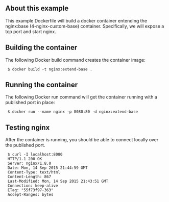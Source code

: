 About this example
------------------
This example Dockerfile will build a docker container entending the nginx:base
(4-nginx-custom-base) container. Specifically, we will expose a tcp port and start
nginx.

Building the container
----------------------
The following Docker build command creates the container image:
```
 $ docker build -t nginx:extend-base .
```

Running the container
---------------------
The following Docker run command will get the container running with a published port in place:
```
 $ docker run --name nginx -p 8080:80 -d nginx:extend-base
```

Testing nginx
-------------
After the container is running, you should be able to connect locally over the published port.
```
 $ curl -I localhost:8080
 HTTP/1.1 200 OK
 Server: nginx/1.8.0
 Date: Mon, 14 Sep 2015 21:44:59 GMT
 Content-Type: text/html
 Content-Length: 867
 Last-Modified: Mon, 14 Sep 2015 21:43:51 GMT
 Connection: keep-alive
 ETag: "55f73f97-363"
 Accept-Ranges: bytes
```
